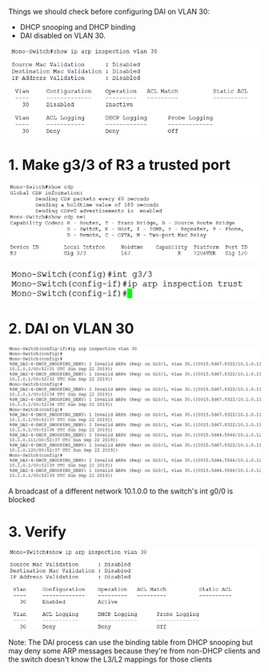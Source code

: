 Things we should check before configuring DAI on VLAN 30:
- DHCP snooping and DHCP binding
- DAI disabled on VLAN 30.

![DAI](/DAI/Images/DAI0.png)

# 1. Make g3/3 of R3 a trusted port

![DAI](/DAI/Images/DAI1.png)

![DAI](/DAI/Images/DAI2.png)

# 2. DAI on VLAN 30
![DAI](/DAI/Images/DAI3.png)

A broadcast of a different network 10.1.0.0 to the switch's int g0/0 is blocked

# 3. Verify
![DAI](/DAI/Images/DAI4.png)

Note:
The DAI process can use the binding table from DHCP snooping but may deny some ARP messages because they're from non-DHCP clients and the switch doesn't know the L3/L2 mappings for those clients



